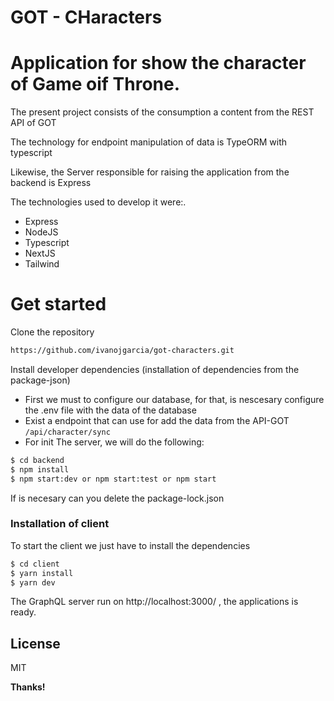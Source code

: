 # GOT - CHaracters
# Application for show the character of Game oif Throne.

The present project consists of the consumption a content from the REST API of GOT

The technology for endpoint manipulation of data is TypeORM with typescript

Likewise, the Server responsible for raising the application from the backend is Express

The technologies used to develop it were:.

  - Express
  - NodeJS
  - Typescript
  - NextJS
  - Tailwind

# Get started

Clone the repository
```sh
https://github.com/ivanojgarcia/got-characters.git
```
Install developer dependencies (installation of dependencies from the package-json)

- First we must to configure our database, for that, is nescesary configure the .env file with the data of the database
- Exist a endpoint that can use for add the data from the API-GOT `/api/character/sync`
- For init The server, we will do the following:

```sh
$ cd backend
$ npm install
$ npm start:dev or npm start:test or npm start
```
If is necesary can you delete the package-lock.json

### Installation of client

To start the client we just have to install the dependencies

```sh
$ cd client
$ yarn install
$ yarn dev
```
The GraphQL server run on http://localhost:3000/ , the applications is ready.

License
----

MIT


**Thanks!**
